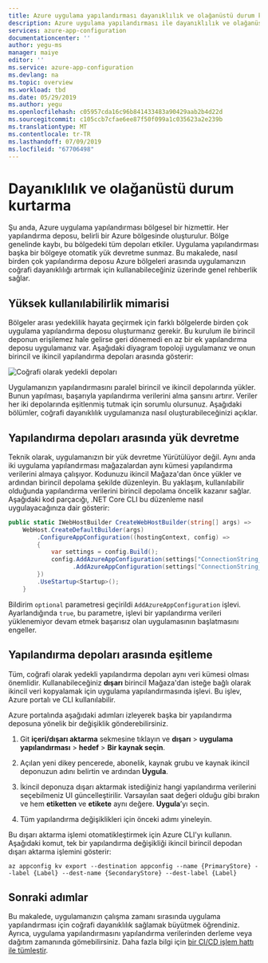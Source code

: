 ```yaml
---
title: Azure uygulama yapılandırması dayanıklılık ve olağanüstü durum kurtarma | Microsoft Docs
description: Azure uygulama yapılandırması ile dayanıklılık ve olağanüstü durum kurtarma uygulama genel bakış.
services: azure-app-configuration
documentationcenter: ''
author: yegu-ms
manager: maiye
editor: ''
ms.service: azure-app-configuration
ms.devlang: na
ms.topic: overview
ms.workload: tbd
ms.date: 05/29/2019
ms.author: yegu
ms.openlocfilehash: c05957cda16c96b841433483a90429aab2b4d22d
ms.sourcegitcommit: c105ccb7cfae6ee87f50f099a1c035623a2e239b
ms.translationtype: MT
ms.contentlocale: tr-TR
ms.lasthandoff: 07/09/2019
ms.locfileid: "67706498"
---
```

# <a name="resiliency-and-disaster-recovery"></a>Dayanıklılık ve olağanüstü durum kurtarma

Şu anda, Azure uygulama yapılandırması bölgesel bir hizmettir. Her yapılandırma deposu, belirli bir Azure bölgesinde oluşturulur. Bölge genelinde kaybı, bu bölgedeki tüm depoları etkiler. Uygulama yapılandırması başka bir bölgeye otomatik yük devretme sunmaz. Bu makalede, nasıl birden çok yapılandırma deposu Azure bölgeleri arasında uygulamanızın coğrafi dayanıklılığı artırmak için kullanabileceğiniz üzerinde genel rehberlik sağlar.

## <a name="high-availability-architecture"></a>Yüksek kullanılabilirlik mimarisi

Bölgeler arası yedeklilik hayata geçirmek için farklı bölgelerde birden çok uygulama yapılandırma deposu oluşturmanız gerekir. Bu kurulum ile birincil deponun erişilemez hale gelirse geri dönemedi en az bir ek yapılandırma deposu uygulamanız var. Aşağıdaki diyagram topoloji uygulamanız ve onun birincil ve ikincil yapılandırma depoları arasında gösterir:

![Coğrafi olarak yedekli depoları](./media/geo-redundant-app-configuration-stores.png)

Uygulamanızın yapılandırmasını paralel birincil ve ikincil depolarında yükler. Bunun yapılması, başarıyla yapılandırma verilerini alma şansını artırır. Veriler her iki depolarında eşitlenmiş tutmak için sorumlu olursunuz. Aşağıdaki bölümler, coğrafi dayanıklılık uygulamanıza nasıl oluşturabileceğinizi açıklar.

## <a name="failover-between-configuration-stores"></a>Yapılandırma depoları arasında yük devretme

Teknik olarak, uygulamanızın bir yük devretme Yürütülüyor değil. Aynı anda iki uygulama yapılandırması mağazalardan aynı kümesi yapılandırma verilerini almaya çalışıyor. Kodunuzu ikincil Mağaza'dan önce yükler ve ardından birincil depolama şekilde düzenleyin. Bu yaklaşım, kullanılabilir olduğunda yapılandırma verilerini birincil depolama öncelik kazanır sağlar. Aşağıdaki kod parçacığı, .NET Core CLI bu düzenleme nasıl uygulayacağınıza dair gösterir:

```csharp
public static IWebHostBuilder CreateWebHostBuilder(string[] args) =>
    WebHost.CreateDefaultBuilder(args)
        .ConfigureAppConfiguration((hostingContext, config) =>
        {
            var settings = config.Build();
            config.AddAzureAppConfiguration(settings["ConnectionString_SecondaryStore"], optional: true)
                  .AddAzureAppConfiguration(settings["ConnectionString_PrimaryStore"], optional: true);
        })
        .UseStartup<Startup>();
    }
```

Bildirim `optional` parametresi geçirildi `AddAzureAppConfiguration` işlevi. Ayarlandığında `true`, bu parametre, işlevi bir yapılandırma verileri yüklenemiyor devam etmek başarısız olan uygulamasının başlatmasını engeller.

## <a name="synchronization-between-configuration-stores"></a>Yapılandırma depoları arasında eşitleme

Tüm, coğrafi olarak yedekli yapılandırma depoları aynı veri kümesi olması önemlidir. Kullanabileceğiniz **dışarı** birincil Mağaza'dan isteğe bağlı olarak ikincil veri kopyalamak için uygulama yapılandırmasında işlevi. Bu işlev, Azure portalı ve CLI kullanılabilir.

Azure portalında aşağıdaki adımları izleyerek başka bir yapılandırma deposuna yönelik bir değişiklik gönderebilirsiniz.

1. Git **içeri/dışarı aktarma** sekmesine tıklayın ve **dışarı** > **uygulama yapılandırması** > **hedef**  >  **Bir kaynak seçin**.

2. Açılan yeni dikey pencerede, abonelik, kaynak grubu ve kaynak ikincil deponuzun adını belirtin ve ardından **Uygula**.

3. İkincil deponuza dışarı aktarmak istediğiniz hangi yapılandırma verilerini seçebilmeniz UI güncelleştirilir. Varsayılan saat değeri olduğu gibi bırakın ve hem **etiketten** ve **etikete** aynı değere. **Uygula**’yı seçin.

4. Tüm yapılandırma değişiklikleri için önceki adımı yineleyin.

Bu dışarı aktarma işlemi otomatikleştirmek için Azure CLI'yı kullanın. Aşağıdaki komut, tek bir yapılandırma değişikliği ikincil birincil depodan dışarı aktarma işlemini gösterir:

    az appconfig kv export --destination appconfig --name {PrimaryStore} --label {Label} --dest-name {SecondaryStore} --dest-label {Label}

## <a name="next-steps"></a>Sonraki adımlar

Bu makalede, uygulamanızın çalışma zamanı sırasında uygulama yapılandırması için coğrafi dayanıklılık sağlamak büyütmek öğrendiniz. Ayrıca, uygulama yapılandırmasını yapılandırma verilerinden derleme veya dağıtım zamanında gömebilirsiniz. Daha fazla bilgi için [bir CI/CD işlem hattı ile tümleştir](./integrate-ci-cd-pipeline.md).

